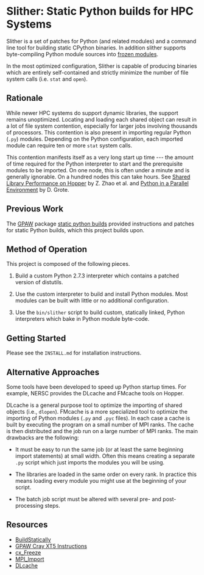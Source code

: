 Slither: Static Python builds for HPC Systems
=============================================

Slither is a set of patches for Python (and related modules) and a
command line tool for building static CPython binaries. In addition
slither supports byte-compiling Python module sources into
[frozen modules](http://docs.python.org/2/c-api/import.html#PyImport_FrozenModules).

In the most optimized configuration, Slither is capable of producing
binaries which are entirely self-contained and strictly minimize the
number of file system calls (i.e. `stat` and `open`).


Rationale
---------

While newer HPC systems do support dynamic libraries, the support
remains unoptimized. Locating and loading each shared object can
result in a lot of file system contention, especially for larger jobs
involving thousands of processors. This contention is also present in
importing regular Python (`.py`) modules. Depending on the Python
configuration, each imported module can require ten or more `stat`
system calls.

This contention manifests itself as a very long start up time --- the
amount of time required for the Python interpreter to start and the
prerequisite modules to be imported. On one node, this is often under
a minute and is generally ignorable.  On a hundred nodes this can
take hours. See
[Shared Library Performance on Hopper](https://cug.org/proceedings/attendee_program_cug2012/includes/files/pap124.pdf)
by Z. Zhao et al. and
[Python in a Parallel Environment](http://www.nersc.gov/assets/Uploads/GroteNUG2013.pdf) by D. Grote.


Previous Work
-------------

The [GPAW](https://wiki.fysik.dtu.dk/gpaw/index.html) package
[static python builds](https://wiki.fysik.dtu.dk/gpaw/install/Cray/jaguar.html)
provided instructions and patches for static Python builds, which this
project builds upon.


Method of Operation
-------------------

This project is composed of the following pieces.

1. Build a custom Python 2.7.3 interpreter which contains a patched
version of distutils.

2. Use the custom interpreter to build and install Python
modules. Most modules can be built with little or no additional
configuration.

3. Use the `bin/slither` script to build custom, statically linked,
Python interpreters which bake in Python module byte-code.

Getting Started
---------------

Please see the `INSTALL.md` for installation instructions.


Alternative Approaches
----------------------

Some tools have been developed to speed up Python startup times. For
example, NERSC provides the DLcache and FMcache tools on Hopper.

DLcache is a general purpose tool to optimize the importing of shared
objects (i.e., `dlopen`). FMcache is a more specialized tool to
optimize the importing of Python modules (`.py` and `.pyc` files).  In
each case a cache is built by executing the program on a small number
of MPI ranks. The cache is then distributed and the job run on a large
number of MPI ranks. The main drawbacks are the following:

* It must be easy to run the same job (or at least the same beginning
  import statements) at small width. Often this means creating a
  separate `.py` script which just imports the modules you will be
  using.

* The libraries are loaded in the same order on every rank. In
  practice this means loading every module you might use at the
  beginning of your script.

* The batch job script must be altered with several pre- and
  post-processing steps.


Resources
---------

* [BuildStatically](http://wiki.python.org/moin/BuildStatically)
* [GPAW Cray XT5 Instructions](https://wiki.fysik.dtu.dk/gpaw/install/Cray/jaguar.html)
* [cx_Freeze](http://cx-freeze.sourceforge.net/)
* [MPI_Import](https://github.com/langton/MPI_Import)
* [DLcache](https://www.nersc.gov/assets/userguide.txt)
